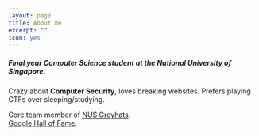 ```yaml
---
layout: page
title: About me
excerpt: ""
icon: yes
---
```


##### Final year Computer Science student at the National University of Singapore.

Crazy about **Computer Security**, loves breaking websites. Prefers playing CTFs over sleeping/studying. 

Core team member of [NUS Greyhats](http://nusgreyhats.org/).  
[Google Hall of Fame](https://bughunter.withgoogle.com/profile/176d2d72-0822-4833-9e41-72400d18110f).
